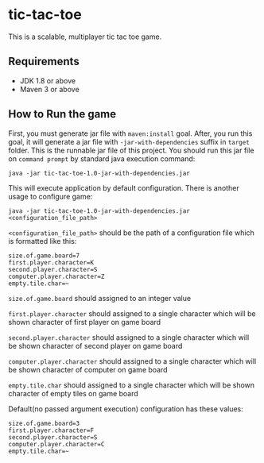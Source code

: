 # tic-tac-toe
This is a scalable, multiplayer tic tac toe game.
## Requirements
- JDK 1.8 or above
- Maven 3 or above

## How to Run the game
First, you must generate jar file with `maven:install` goal. After, you run this goal, it will generate a jar file with `-jar-with-dependencies` suffix in `target` folder.
This is the runnable jar file of this project. You should run this jar file on `command prompt` by standard java execution command:

`java -jar tic-tac-toe-1.0-jar-with-dependencies.jar`

This will execute application by default configuration.
There is another usage to configure game:

`java -jar tic-tac-toe-1.0-jar-with-dependencies.jar <configuration_file_path>`

`<configuration_file_path>` should be the path of a configuration file which is formatted like this:

```
size.of.game.board=7
first.player.character=K
second.player.character=S
computer.player.character=Z
empty.tile.char=~
```

`size.of.game.board` should assigned to an integer value

`first.player.character` should assigned to a single character which will be shown character of first player on game board
 
`second.player.character` should assigned to a single character which will be shown character of second player on game board
 
`computer.player.character` should assigned to a single character which will be shown character of computer on game board

`empty.tile.char` should assigned to a single character which will be shown character of empty tiles on game board

Default(no passed argument execution) configuration has these values:

```
size.of.game.board=3
first.player.character=F
second.player.character=S
computer.player.character=C
empty.tile.char=~
```